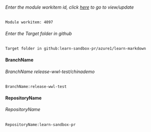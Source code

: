 ###### Enter the module workitem id, click [here](https://microsoftdigitallearning.visualstudio.com/Courseware/_workitems/edit/4097/) to go to view/update
```
Module workitem: 4097
```

###### Enter the Target folder in github
```
Target folder in github:learn-sandbox-pr/azure1/learn-markdown
```
#### BranchName	
###### BranchName  release-wwl-test/chinademo
```
BranchName:release-wwl-test
```

#### RepositoryName	
###### RepositoryName
```
RepositoryName:learn-sandbox-pr
```